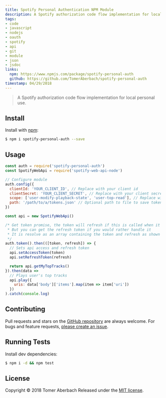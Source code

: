 ```yaml
---
title: Spotify Personal Authentication NPM Module
description: A Spotify authorization code flow implementation for local personal use.
tags:
- code
- javascript
- nodejs
- oauth
- spotify
- api
- git
- module
- json
- jsdoc
links:
  npm: https://www.npmjs.com/package/spotify-personal-auth
  github: https://github.com/TomerAberbach/spotify-personal-auth
timestamp: 04/29/2018
---
```

> A Spotify authorization code flow implementation for local personal use.

## Install

Install with [npm](https://www.npmjs.com):

```sh
$ npm i spotify-personal-auth --save
```

## Usage

```js
const auth = require('spotify-personal-auth')
const SpotifyWebApi = require('spotify-web-api-node')

// Configure module
auth.config({
  clientId: 'YOUR_CLIENT_ID', // Replace with your client id
  clientSecret: 'YOUR_CLIENT_SECRET', // Replace with your client secret
  scope: ['user-modify-playback-state', 'user-top-read'], // Replace with your array of needed Spotify scopes
  path: '/path/to/a/tokens.json' // Optional path to file to save tokens (will be created for you)
})

const api = new SpotifyWebApi()

/* Get token promise, the token will refresh if this is called when it has expired,
 * But you can get the refresh token if you would rather handle it
 * It is resolve as an array containing the token and refresh as shown below
 */
auth.token().then(([token, refresh]) => {
  // Sets api access and refresh token
  api.setAccessToken(token)
  api.setRefreshToken(refresh)

  return api.getMyTopTracks()
}).then(data =>
  // Plays user's top tracks
  api.play({
    uris: data['body']['items'].map(item => item['uri'])
  })
).catch(console.log)
```

## Contributing

Pull requests and stars on the [GitHub repository](https://github.com/TomerAberbach/spotify-personal-auth) are always welcome. For bugs and feature requests, [please create an issue](https://github.com/TomerAberbach/spotify-personal-auth/issues/new).

## Running Tests

Install dev dependencies:

```sh
$ npm i -d && npm test
```

## License

Copyright © 2018 Tomer Aberbach
Released under the [MIT license](https://github.com/TomerAberbach/spotify-personal-auth/blob/master/LICENSE).

